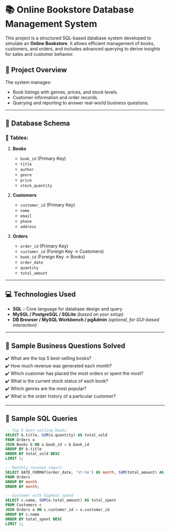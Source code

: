 # 📚 Online Bookstore Database Management System

This project is a structured SQL-based database system developed to simulate an **Online Bookstore**. It allows efficient management of books, customers, and orders, and includes advanced querying to derive insights for sales and customer behavior.

## 🧾 Project Overview

The system manages:
- Book listings with genres, prices, and stock levels.
- Customer information and order records.
- Querying and reporting to answer real-world business questions.

---

## 📁 Database Schema

### 🧩 Tables:
1. **Books**
   - `book_id` (Primary Key)
   - `title`
   - `author`
   - `genre`
   - `price`
   - `stock_quantity`

2. **Customers**
   - `customer_id` (Primary Key)
   - `name`
   - `email`
   - `phone`
   - `address`

3. **Orders**
   - `order_id` (Primary Key)
   - `customer_id` (Foreign Key → Customers)
   - `book_id` (Foreign Key → Books)
   - `order_date`
   - `quantity`
   - `total_amount`

---

## 💻 Technologies Used
- **SQL** – Core language for database design and query
- **MySQL / PostgreSQL / SQLite** *(based on your setup)*
- **DB Browser / MySQL Workbench / pgAdmin** *(optional, for GUI-based interaction)*

---

## 🧠 Sample Business Questions Solved

✔️ What are the top 5 best-selling books?  
✔️ How much revenue was generated each month?  
✔️ Which customer has placed the most orders or spent the most?  
✔️ What is the current stock status of each book?  
✔️ Which genres are the most popular?  
✔️ What is the order history of a particular customer?

---

## 📌 Sample SQL Queries

```sql
-- Top 5 best-selling books
SELECT b.title, SUM(o.quantity) AS total_sold
FROM Orders o
JOIN Books b ON o.book_id = b.book_id
GROUP BY b.title
ORDER BY total_sold DESC
LIMIT 5;

-- Monthly revenue report
SELECT DATE_FORMAT(order_date, '%Y-%m') AS month, SUM(total_amount) AS revenue
FROM Orders
GROUP BY month
ORDER BY month;

-- Customer with highest spend
SELECT c.name, SUM(o.total_amount) AS total_spent
FROM Customers c
JOIN Orders o ON c.customer_id = o.customer_id
GROUP BY c.name
ORDER BY total_spent DESC
LIMIT 1;
